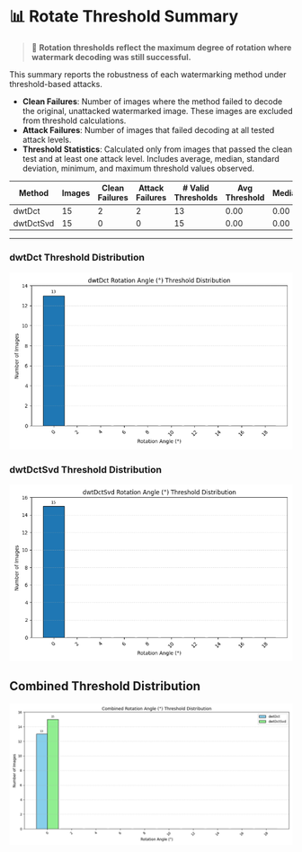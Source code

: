 # 📊 Rotate Threshold Summary

> 📘 **Rotation thresholds reflect the maximum degree of rotation where watermark decoding was still successful.**

This summary reports the robustness of each watermarking method under threshold-based attacks.
- **Clean Failures**: Number of images where the method failed to decode the original, unattacked watermarked image. These images are excluded from threshold calculations.
- **Attack Failures**: Number of images that failed decoding at all tested attack levels.
- **Threshold Statistics**: Calculated only from images that passed the clean test and at least one attack level. Includes average, median, standard deviation, minimum, and maximum threshold values observed.

| Method | Images | Clean Failures | Attack Failures | # Valid Thresholds | Avg Threshold | Median | Std Dev | Min | Max |
|--------|--------|----------------|------------------|---------------------|----------------|--------|---------|-----|-----|
| dwtDct | 15 | 2 | 2 | 13 | 0.00 | 0.00 | 0.00 | 0.00 | 0.00 |
| dwtDctSvd | 15 | 0 | 0 | 15 | 0.00 | 0.00 | 0.00 | 0.00 | 0.00 |

---
### dwtDct Threshold Distribution
![dwtDct Bar Graph](dwtDct_threshold_bar.png)

### dwtDctSvd Threshold Distribution
![dwtDctSvd Bar Graph](dwtDctSvd_threshold_bar.png)

## Combined Threshold Distribution
![Combined Threshold Bar Graph](rotate_combined_distribution.png)

